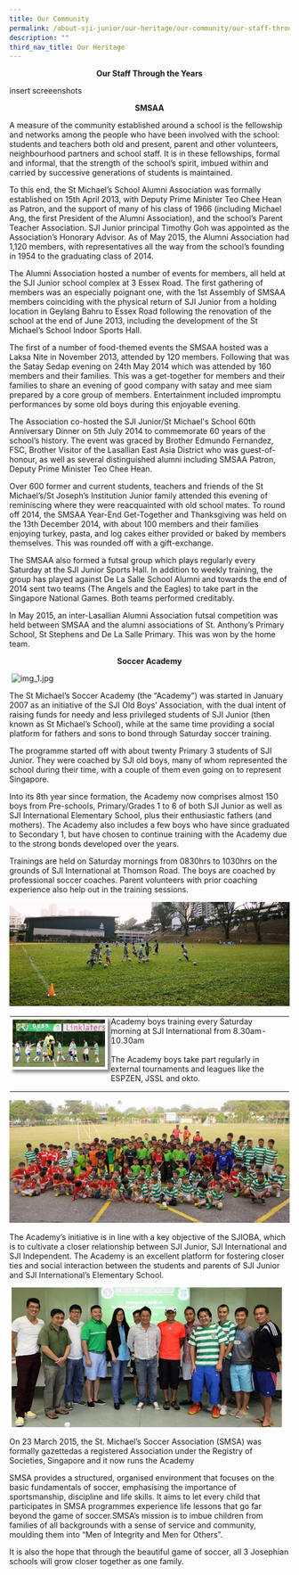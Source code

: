 ```yaml
---
title: Our Community
permalink: /about-sji-junior/our-heritage/our-community/our-staff-through-the-years/
description: ""
third_nav_title: Our Heritage
---
```

<p style="text-align: center"><strong>Our Staff Through the Years</strong></p>

insert screeenshots
<p style="text-align: center"><strong>SMSAA</strong></p>

A measure of the community established around a school is the fellowship and networks among the people who have been involved with the school: students and teachers both old and present, parent and other volunteers, neighbourhood partners and school staff. It is in these fellowships, formal and informal, that the strength of the school’s spirit, imbued within and carried by successive generations of students is maintained.  
  
To this end, the St Michael’s School Alumni Association was formally established on 15th April 2013, with Deputy Prime Minister Teo Chee Hean as Patron, and the support of many of his class of 1966 (including Michael Ang, the first President of the Alumni Association), and the school’s Parent Teacher Association. SJI Junior principal Timothy Goh was appointed as the Association’s Honorary Advisor. As of May 2015, the Alumni Association had 1,120 members, with representatives all the way from the school’s founding in 1954 to the graduating class of 2014.  
  
The Alumni Association hosted a number of events for members, all held at the SJI Junior school complex at 3 Essex Road. The first gathering of members was an especially poignant one, with the 1st Assembly of SMSAA members coinciding with the physical return of SJI Junior from a holding location in Geylang Bahru to Essex Road following the renovation of the school at the end of June 2013, including the development of the St Michael’s School Indoor Sports Hall.  
  
The first of a number of food-themed events the SMSAA hosted was a Laksa Nite in November 2013, attended by 120 members. Following that was the Satay Sedap evening on 24th May 2014 which was attended by 160 members and their families. This was a get-together for members and their families to share an evening of good company with satay and mee siam prepared by a core group of members. Entertainment included impromptu performances by some old boys during this enjoyable evening.  
  
The Association co-hosted the SJI Junior/St Michael's School 60th Anniversary Dinner on 5th July 2014 to commemorate 60 years of the school’s history. The event was graced by Brother Edmundo Fernandez, FSC, Brother Visitor of the Lasallian East Asia District who was guest-of-honour, as well as several distinguished alumni including SMSAA Patron, Deputy Prime Minister Teo Chee Hean.  
  
Over 600 former and current students, teachers and friends of the St Michael’s/St Joseph’s Institution Junior family attended this evening of reminiscing where they were reacquainted with old school mates. To round off 2014, the SMSAA Year-End Get-Together and Thanksgiving was held on the 13th December 2014, with about 100 members and their families enjoying turkey, pasta, and log cakes either provided or baked by members themselves. This was rounded off with a gift-exchange.  
  
The SMSAA also formed a futsal group which plays regularly every Saturday at the SJI Junior Sports Hall. In addition to weekly training, the group has played against De La Salle School Alumni and towards the end of 2014 sent two teams (The Angels and the Eagles) to take part in the Singapore National Games. Both teams performed creditably.  
  
In May 2015, an inter-Lasallian Alumni Association futsal competition was held between SMSAA and the alumni associations of St. Anthony’s Primary School, St Stephens and De La Salle Primary. This was won by the home team.

<p style="text-align: center"><strong>Soccer Academy</strong></p>

&nbsp;![img_1.jpg](/imagesr/img_1.jpg)  
 
The St Michael’s Soccer Academy (the “Academy”) was started in January 2007 as an initiative of the SJI Old Boys’ Association, with the dual intent of raising funds for needy and less privileged students of SJI Junior (then known as St Michael’s School), while at the same time providing a social platform for fathers and sons to bond through Saturday soccer training.  
  
The programme started off with about twenty Primary 3 students of SJI Junior. They were coached by SJI old boys, many of whom represented the school during their time, with a couple of them even going on to represent Singapore.  
  
  
Into its 8th year since formation, the Academy now comprises almost 150 boys from Pre-schools, Primary/Grades 1 to 6 of both SJI Junior as well as SJI International Elementary School, plus their enthusiastic fathers (and mothers). The Academy also includes a few boys who have since graduated to Secondary 1, but have chosen to continue training with the Academy due to the strong bonds developed over the years.  
  
  
Trainings are held on Saturday mornings from 0830hrs to 1030hrs on the grounds of SJI International at Thomson Road. The boys are coached by professional soccer coaches. Parent volunteers with prior coaching experience also help out in the training sessions.  
  
![img_2.jpg](/images/img_2.jpg)  

<table style="margin: auto; outline: 0px; padding: 0px; border-collapse: collapse; clear: both; border: 1px solid transparent; table-layout: fixed;" class="ives_tab_kosong ive_eobj_center"><tbody style="margin: 0px; outline: 0px; padding: 0px;"><tr style="margin: 0px; outline: 0px; padding: 0px;"><td style="margin: 0px; outline: 0px; padding: 0px 15px 15px 0px; vertical-align: top;"><img style="margin: auto; outline: 0px; padding: 0px; border: 5px solid rgb(255, 255, 255); max-width: 100%; clear: both; display: block; box-shadow: rgb(136, 136, 136) 5px 5px 5px;" class="ive_eobj_center" alt="img_3.jpg" src="/images/img_3.jpg"></td><td style="margin: 0px; outline: 0px; padding: 0px 15px 15px 0px; vertical-align: top;">Academy boys training every Saturday morning at SJI International from 8.30am-10.30am<br style="margin: 0px; outline: 0px; padding: 0px;"><br style="margin: 0px; outline: 0px; padding: 0px;">The Academy boys take part regularly in external tournaments and leagues like the ESPZEN, JSSL and okto.</td></tr></tbody></table>

  

![img_4.jpg](/images/img_4.jpg)  

The Academy’s initiative is in line with a key objective of the SJIOBA, which is to cultivate a closer relationship between SJI Junior, SJI International and SJI Independent. The Academy is an excellent platform for fostering closer ties and social interaction between the students and parents of SJI Junior and SJI International’s Elementary School.  
  
&nbsp;![img_5.jpg](/images/img_5.jpg)  

On 23 March 2015, the St. Michael’s Soccer Association (SMSA) was formally gazettedas a registered Association under the Registry of Societies, Singapore and it now runs the Academy  
  
  
SMSA provides a structured, organised environment that focuses on the basic fundamentals of soccer, emphasising the importance of sportsmanship, discipline and life skills. It aims to let every child that participates in SMSA programmes experience life lessons that go far beyond the game of soccer.SMSA’s mission is to imbue children from families of all backgrounds with a sense of service and community, moulding them into “Men of Integrity and Men for Others”.  
  
It is also the hope that through the beautiful game of soccer, all 3 Josephian schools will grow closer together as one family.